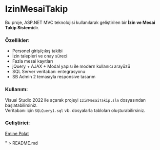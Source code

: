  # IzinMesaiTakip

Bu proje, ASP.NET MVC teknolojisi kullanılarak geliştirilen bir **İzin ve Mesai Takip Sistemi**dir.

### Özellikler:
- Personel giriş/çıkış takibi
- İzin talepleri ve onay süreci
- Fazla mesai kayıtları
- jQuery + AJAX + Modal yapısı ile modern kullanıcı arayüzü
- SQL Server veritabanı entegrasyonu
- SB Admin 2 temasıyla responsive tasarım

### Kullanım:
Visual Studio 2022 ile açarak projeyi `IzinMesaiTakip.sln` dosyasından başlatabilirsiniz.  
Veritabanı için `SQLQuery1.sql` vb. dosyalarla tabloları oluşturabilirsiniz.

### Geliştirici:
[Emine Polat](https://github.com/eminepolatt)

" > README.md



